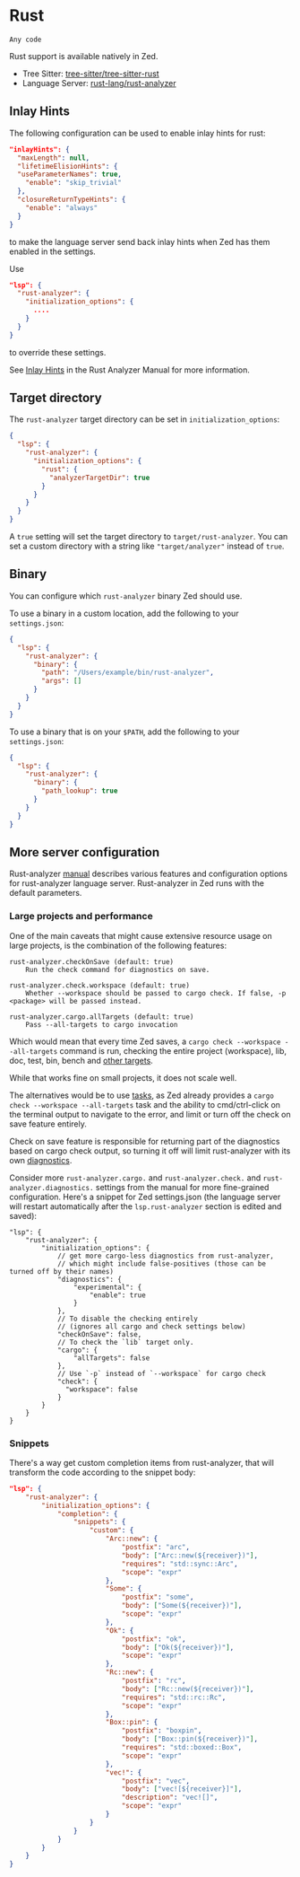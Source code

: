 # Rust

```
Any code
```

Rust support is available natively in Zed.

- Tree Sitter: [tree-sitter/tree-sitter-rust](https://github.com/tree-sitter/tree-sitter-rust)
- Language Server: [rust-lang/rust-analyzer](https://github.com/rust-lang/rust-analyzer)

<!--
TBD: Polish Rust Docs. Zed is a good rust editor, good Rust docs make it look like we care about Rust (we do!)
TBD: Users may not know what inlayHints, don't start there.
TBD: Provide explicit examples not just `....`
-->

## Inlay Hints

The following configuration can be used to enable inlay hints for rust:

```json
"inlayHints": {
  "maxLength": null,
  "lifetimeElisionHints": {
  "useParameterNames": true,
    "enable": "skip_trivial"
  },
  "closureReturnTypeHints": {
    "enable": "always"
  }
}
```

to make the language server send back inlay hints when Zed has them enabled in the settings.

Use

```json
"lsp": {
  "rust-analyzer": {
    "initialization_options": {
      ....
    }
  }
}
```

to override these settings.

See [Inlay Hints](https://rust-analyzer.github.io/manual.html#inlay-hints) in the Rust Analyzer Manual for more information.

## Target directory

The `rust-analyzer` target directory can be set in `initialization_options`:

```json
{
  "lsp": {
    "rust-analyzer": {
      "initialization_options": {
        "rust": {
          "analyzerTargetDir": true
        }
      }
    }
  }
}
```

A `true` setting will set the target directory to `target/rust-analyzer`. You can set a custom directory with a string like `"target/analyzer"` instead of `true`.

## Binary

You can configure which `rust-analyzer` binary Zed should use.

To use a binary in a custom location, add the following to your `settings.json`:

```json
{
  "lsp": {
    "rust-analyzer": {
      "binary": {
        "path": "/Users/example/bin/rust-analyzer",
        "args": []
      }
    }
  }
}
```

To use a binary that is on your `$PATH`, add the following to your `settings.json`:

```json
{
  "lsp": {
    "rust-analyzer": {
      "binary": {
        "path_lookup": true
      }
    }
  }
}
```

## More server configuration

<!--
TBD: Is it possible to specify RUSTFLAGS? https://github.com/zed-industries/zed/issues/14334
-->

Rust-analyzer [manual](https://rust-analyzer.github.io/manual.html) describes various features and configuration options for rust-analyzer language server.
Rust-analyzer in Zed runs with the default parameters.

### Large projects and performance

One of the main caveats that might cause extensive resource usage on large projects, is the combination of the following features:

```
rust-analyzer.checkOnSave (default: true)
    Run the check command for diagnostics on save.
```

```
rust-analyzer.check.workspace (default: true)
    Whether --workspace should be passed to cargo check. If false, -p <package> will be passed instead.
```

```
rust-analyzer.cargo.allTargets (default: true)
    Pass --all-targets to cargo invocation
```

Which would mean that every time Zed saves, a `cargo check --workspace --all-targets` command is run, checking the entire project (workspace), lib, doc, test, bin, bench and [other targets](https://doc.rust-lang.org/cargo/reference/cargo-targets.html).

While that works fine on small projects, it does not scale well.

The alternatives would be to use [tasks](../tasks.md), as Zed already provides a `cargo check --workspace --all-targets` task and the ability to cmd/ctrl-click on the terminal output to navigate to the error, and limit or turn off the check on save feature entirely.

Check on save feature is responsible for returning part of the diagnostics based on cargo check output, so turning it off will limit rust-analyzer with its own [diagnostics](https://rust-analyzer.github.io/manual.html#diagnostics).

Consider more `rust-analyzer.cargo.` and `rust-analyzer.check.` and `rust-analyzer.diagnostics.` settings from the manual for more fine-grained configuration.
Here's a snippet for Zed settings.json (the language server will restart automatically after the `lsp.rust-analyzer` section is edited and saved):

```json5
"lsp": {
    "rust-analyzer": {
        "initialization_options": {
            // get more cargo-less diagnostics from rust-analyzer,
            // which might include false-positives (those can be turned off by their names)
            "diagnostics": {
                "experimental": {
                    "enable": true
                }
            },
            // To disable the checking entirely
            // (ignores all cargo and check settings below)
            "checkOnSave": false,
            // To check the `lib` target only.
            "cargo": {
                "allTargets": false
            },
            // Use `-p` instead of `--workspace` for cargo check
            "check": {
              "workspace": false
            }
        }
    }
}
```

### Snippets

There's a way get custom completion items from rust-analyzer, that will transform the code according to the snippet body:

```json
"lsp": {
    "rust-analyzer": {
        "initialization_options": {
            "completion": {
                "snippets": {
                    "custom": {
                        "Arc::new": {
                            "postfix": "arc",
                            "body": ["Arc::new(${receiver})"],
                            "requires": "std::sync::Arc",
                            "scope": "expr"
                        },
                        "Some": {
                            "postfix": "some",
                            "body": ["Some(${receiver})"],
                            "scope": "expr"
                        },
                        "Ok": {
                            "postfix": "ok",
                            "body": ["Ok(${receiver})"],
                            "scope": "expr"
                        },
                        "Rc::new": {
                            "postfix": "rc",
                            "body": ["Rc::new(${receiver})"],
                            "requires": "std::rc::Rc",
                            "scope": "expr"
                        },
                        "Box::pin": {
                            "postfix": "boxpin",
                            "body": ["Box::pin(${receiver})"],
                            "requires": "std::boxed::Box",
                            "scope": "expr"
                        },
                        "vec!": {
                            "postfix": "vec",
                            "body": ["vec![${receiver}]"],
                            "description": "vec![]",
                            "scope": "expr"
                        }
                    }
                }
            }
        }
    }
}
```
